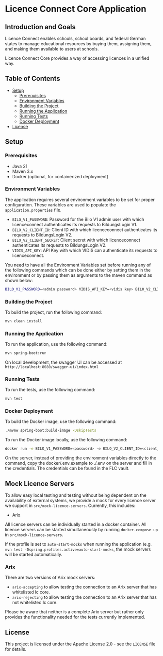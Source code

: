# Licence Connect Core Application
## Introduction and Goals

Licence Connect enables schools, school boards, and federal German states to manage educational resources by buying them, assigning them, and making them available to users at schools.

Licence Connect Core provides a way of accessing licences in a unified way.

## Table of Contents

- [Setup](#setup)
  - [Prerequisites](#prerequisites)
  - [Environment Variables](#environment-variables)
  - [Building the Project](#building-the-project)
  - [Running the Application](#running-the-application)
  - [Running Tests](#running-tests)
  - [Docker Deployment](#docker-deployment)
- [License](#license)

## Setup

### Prerequisites

- Java 21
- Maven 3.x
- Docker (optional, for containerized deployment)

### Environment Variables

The application requires several environment variables to be set for proper configuration. These variables are used to
populate the `application.properties` file.

- `BILO_V1_PASSWORD`: Password for the Bilo V1 admin user with which licenceconnect authenticates its requests to BildungsLogin V1.
- `BILO_V2_CLIENT_ID`: Client ID with which licenceconnect authenticates its requests to BildungsLogin V2.
- `BILO_V2_CLIENT_SECRET`: Client secret with which licenceconnect authenticates its requests to BildungsLogin V2.
- `VIDIS_API_KEY`: API Key with which VIDIS can authenticate its requests to licenceconnect.

You need to have all the Environment Variables set before running any of the following commands which can be done either
by setting them in the environment or by passing them as arguments to the maven command as shown below:

```sh
BILO_V1_PASSWORD=<admin password> VIDIS_API_KEY=<vidis key> BILO_V2_CLIENT_ID=<bilo client id> BILO_V2_CLIENT_SECRET=<bilo secret>  <COMMAND>
```

### Building the Project

To build the project, run the following command:

```sh
mvn clean install
```

### Running the Application

To run the application, use the following command:

```sh
mvn spring-boot:run
```

On local development, the swagger UI can be accessed at `http://localhost:8080/swagger-ui/index.html`

### Running Tests

To run the tests, use the following command:

```sh
mvn test
```

### Docker Deployment

To build the Docker image, use the following command:

```sh
./mvnw spring-boot:build-image -DskipTests
```

To run the Docker image locally, use the following command:
```sh
docker run -e BILO_V1_PASSWORD=<password> -e BILO_V2_CLIENT_ID=<client_id> -e BILO_V2_CLIENT_SECRET=<client_secret> -e VIDIS_API_KEY=<api_key> -p 8080:8080 lc-core:latest
```

On the server, instead of providing the environment variables directly to the command, copy the docker/.env.example to ./.env on the server and fill in the credentials. The credentials can be found in the FLC vault.


## Mock Licence Servers
To allow easy local testing and testing without being dependent on the availability of external systems, we provide a mock for every licence server we support in `src/mock-licence-servers`.
Currently, this includes:
- Arix

All licence servers can be individually started in a docker container. All licence servers can be started simultaneously by running `docker-compose up` in `src/mock-licence-servers`.

If the profile is set to `auto-start-mocks` when running the application (e.g. `mvn test -Dspring.profiles.active=auto-start-mocks`, the mock servers will be started automatically.


### Arix
There are two versions of Arix mock servers:
- `arix-accepting` to allow testing the connection to an Arix server that has whitelisted lc core.
- `arix-rejecting` to allow testing the connection to an Arix server that has not whitelisted lc core.

Please be aware that neither is a complete Arix server but rather only provides the functionality needed for the tests currently implemented.


## License

This project is licensed under the Apache License 2.0 - see the `LICENSE` file for details.
